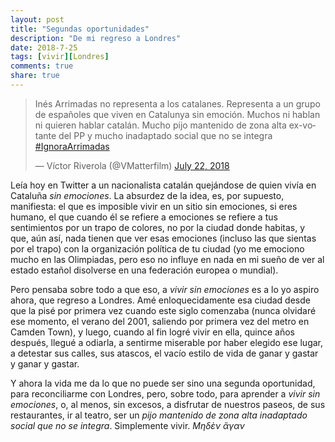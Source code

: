 ```yaml
---
layout: post
title: "Segundas oportunidades"
description: "De mi regreso a Londres"
date: 2018-7-25
tags: [vivir][Londres]
comments: true
share: true
---
```


<blockquote class="twitter-tweet" data-lang="en"><p lang="es" dir="ltr">Inés Arrimadas no representa a los catalanes. Representa a un grupo de españoles que viven en Catalunya sin emoción. Muchos ni hablan ni quieren hablar catalán. Mucho pijo mantenido de zona alta ex-votante del PP y mucho inadaptado social que no se integra <a href="https://twitter.com/hashtag/IgnoraArrimadas?src=hash&amp;ref_src=twsrc%5Etfw">#IgnoraArrimadas</a></p>&mdash; Víctor Riverola (@VMatterfilm) <a href="https://twitter.com/VMatterfilm/status/1020940850786983936?ref_src=twsrc%5Etfw">July 22, 2018</a></blockquote> <script async src="https://platform.twitter.com/widgets.js" charset="utf-8"></script>

Leía hoy en Twitter a un nacionalista catalán quejándose de quien vivía
en Cataluña *sin emociones*. La absurdez de la idea, es, por supuesto,
manifiesta: el que es
  imposible vivir en un sitio sin emociones, si eres humano, el que cuando él
  se refiere a emociones se refiere a tus sentimientos por un trapo de colores,
  no por la ciudad donde habitas, y que, aún así, nada tienen que ver
  esas emociones (incluso las que sientas por el trapo) con la organización
  política de tu ciudad (yo me emociono mucho en las Olimpiadas, pero
    eso no influye en nada en mi sueño de ver al estado estañol disolverse en
    una federación europea o mundial).

Pero pensaba sobre todo a que eso, a *vivir sin emociones* es a lo
yo aspiro ahora, que regreso a Londres. Amé enloquecidamente esa ciudad
desde que la pisé por primera vez cuando este siglo comenzaba (nunca
  olvidaré ese momento, el verano del 2001, saliendo por primera vez
  del metro en Camden Town), y luego, cuando al fin logré vivir en ella,
  quince años después, llegué a odiarla, a sentirme miserable por haber 
  elegido ese lugar, a detestar sus calles, sus atascos, el vacío estilo
  de vida de ganar y gastar y ganar y gastar.

Y ahora la vida me da lo que no puede ser sino una segunda oportunidad,
para reconciliarme con Londres, pero, sobre todo, para aprender a *vivir sin
emociones*, o, al menos, sin excesos, a disfrutar de nuestros paseos,
de sus restaurantes, ir al teatro, ser un *pijo mantenido de zona alta*
*inadaptado social que no se integra*. Simplemente vivir. *Μηδὲν ἄγαν*
